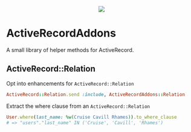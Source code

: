 <p align="center">
  <a href="https://www.digitalocean.com">
    <img src="https://exo-development.sfo2.cdn.digitaloceanspaces.com/digital-ocean-10.svg">
  </a>
</p>

# ActiveRecordAddons

A small library of helper methods for ActiveRecord.

## ActiveRecord::Relation

Opt into enhancements for `ActiveRecord::Relation`

```ruby
ActiveRecord::Relation.send :include, ActiveRecordAddons::Relation
```

Extract the where clause from an `ActiveRecord::Relation`

```ruby
User.where(last_name: %w(Cruise Cavill Rhames)).to_where_clause
# => "users"."last_name" IN ('Cruise', 'Cavill', 'Rhames')
```
